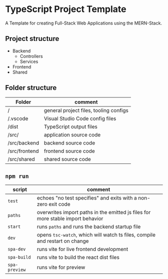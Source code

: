 # TypeScript Project Template

A Template for creating Full-Stack Web Applications using the MERN-Stack.

## Project structure

- Backend
  - Controllers
  - Services
- Frontend
- Shared

## Folder structure

| Folder        | comment                                |
| ------------- | -------------------------------------- |
| /             | general project files, tooling configs |
| /.vscode      | Visual Studio Code config files        |
| /dist         | TypeScript output files                |
| /src/         | application source code                |
| /src/backend  | backend source code                    |
| /src/frontend | frontend source code                   |
| /src/shared   | shared source code                     |

## `npm run`

| script        | comment                                                                         |
| ------------- | ------------------------------------------------------------------------------- |
| `test`        | echoes "no test specifies" and exits with a non-zero exit code                  |
| `paths`       | overwrites import paths in the emitted js files for more stable import behavior |
| `start`       | runs `paths` and runs the backend startup file                                  |
| `dev`         | opens `tsc-watch`, which will watch ts files, compile and restart on change     |
| `spa-dev`     | runs vite for live frontend development                                         |
| `spa-build`   | runs vite to build the react dist files                                         |
| `spa-preview` | runs vite for preview                                                           |
